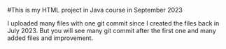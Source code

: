 #This is my HTML project in Java course in September 2023

I uploaded many files with one git commit since I created the files back in July 2023.
But you will see many git commit after the first one and many added files and improvement.
